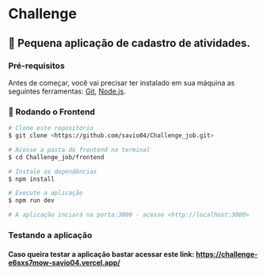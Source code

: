# Challenge
## 📘 Pequena aplicação de cadastro de atividades.

### Pré-requisitos

Antes de começar, você vai precisar ter instalado em sua máquina as seguintes ferramentas:
[Git](https://git-scm.com), [Node.js](https://nodejs.org/en/).

### 🎲 Rodando o Frontend

```bash
# Clone este repositório
$ git clone <https://github.com/savio04/Challenge_job.git>

# Acesse a pasta do frontend no terminal
$ cd Challenge_job/frontend

# Instale as dependências
$ npm install

# Execute a aplicação
$ npm run dev

# A aplicação inciará na porta:3000 - acesse <http://localhost:3000>
```

### Testando a aplicação
#### Caso queira testar a aplicação bastar acessar este link: https://challenge-e6sxs7mow-savio04.vercel.app/